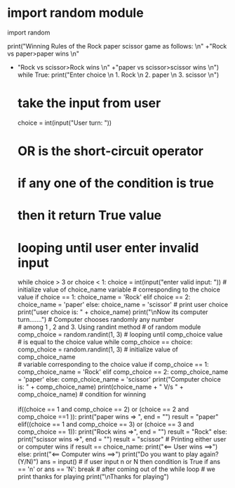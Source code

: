 # import random module 
import random

print("Winning Rules of the Rock paper scissor game as follows: \n" 
+"Rock vs paper>paper wins \n" 
+ "Rock vs scissor>Rock wins \n" 
+"paper vs scissor>scissor wins \n") 
while True: 
    print("Enter choice \n 1. Rock \n 2. paper \n 3. scissor \n") 
    # take the input from user 
    choice = int(input("User turn: ")) 
    # OR is the short-circuit operator 
    # if any one of the condition is true 
    # then it return True value 
    # looping until user enter invalid input 
    while choice > 3 or choice < 1: 
        choice = int(input("enter valid input: ")) 
        # initialize value of choice_name variable 
        # corresponding to the choice value 
        if choice == 1: choice_name = 'Rock' 
        elif choice == 2: 
            choice_name = 'paper' 
            else: 
                choice_name = 'scissor' 
                # print user choice  
                print("user choice is: " + choice_name) 
                print("\nNow its computer turn.......") 
                # Computer chooses randomly any number  
                # among 1 , 2 and 3. Using randint method 
                # of random module 
                comp_choice = random.randint(1, 3) 
                # looping until comp_choice value  
                # is equal to the choice value 
                while comp_choice == choice: 
                    comp_choice = random.randint(1, 3) 
                    # initialize value of comp_choice_name  
                    # variable corresponding to the choice value 
                    if comp_choice == 1: 
                        comp_choice_name = 'Rock' 
                        elif comp_choice == 2: 
                            comp_choice_name = 'paper' 
                            else: 
                                comp_choice_name = 'scissor' 
                                print("Computer choice is: " + comp_choice_name) 
                                print(choice_name + " V/s " + comp_choice_name) 
                                # condition for winning <br><br>
                                if((choice == 1 and comp_choice == 2) or 
                                (choice == 2 and comp_choice ==1 )): 
                                    print("paper wins =&gt; ", end = "") 
                                    result = "paper" 
                                    elif((choice == 1 and comp_choice == 3) or 
                                    (choice == 3 and comp_choice == 1)): 
                                        print("Rock wins =&gt;", end = "") 
                                        result = "Rock" 
                                        else: 
                                            print("scissor wins =&gt;", end = "") 
                                            result = "scissor" 
                                            # Printing either user or computer wins 
                                            if result == choice_name: 
                                                print("&lt;== User wins ==&gt;") 
                                                else: 
                                                    print("&lt;== Computer wins ==&gt;") 
                                                    print("Do you want to play again? (Y/N)") 
                                                    ans = input() 
                                                    # if user input n or N then condition is True 
                                                    if ans == 'n' or ans == 'N': 
                                                        break 
                                                    # after coming out of the while loop 
                                                    # we print thanks for playing 
                                                    print("\nThanks for playing")
